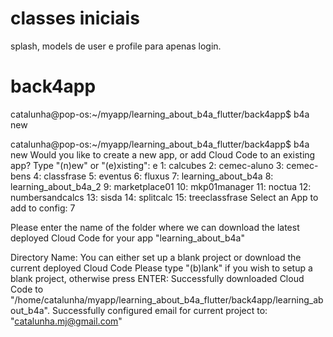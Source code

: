 # classes iniciais 
splash, models de user e profile para apenas login.

# back4app

catalunha@pop-os:~/myapp/learning_about_b4a_flutter/back4app$ b4a new

catalunha@pop-os:~/myapp/learning_about_b4a_flutter/back4app$ b4a new
Would you like to create a new app, or add Cloud Code to an existing app?
Type "(n)ew" or "(e)xisting": e
1:      calcubes
2:      cemec-aluno
3:      cemec-bens
4:      classfrase
5:      eventus
6:      fluxus
7:      learning_about_b4a
8:      learning_about_b4a_2
9:      marketplace01
10:     mkp01manager
11:     noctua
12:     numbersandcalcs
13:     sisda
14:     splitcalc
15:     treeclassfrase
Select an App to add to config: 7

Please enter the name of the folder where we can download the latest deployed
Cloud Code for your app "learning_about_b4a"

Directory Name: 
You can either set up a blank project or download the current deployed Cloud Code
Please type "(b)lank" if you wish to setup a blank project, otherwise press ENTER: 
Successfully downloaded Cloud Code to "/home/catalunha/myapp/learning_about_b4a_flutter/back4app/learning_about_b4a".
Successfully configured email for current project to: "catalunha.mj@gmail.com"

